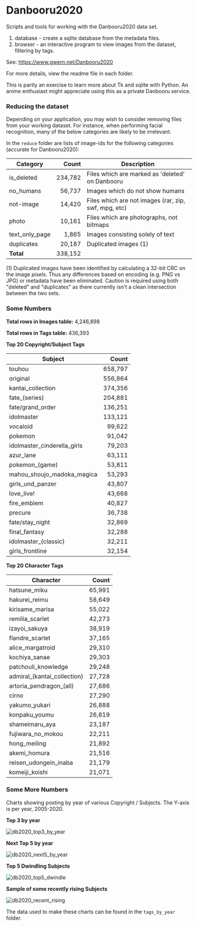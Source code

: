 
# Danbooru2020
Scripts and tools for working with the Danbooru2020 data set.

1. database - create a sqlite database from the metadata files.
2. browser - an interactive program to view images from the dataset, filtering by tags.

See:  https://www.gwern.net/Danbooru2020

For more details, view the readme file in each folder.

This is partly an exercise to learn more about Tk and sqlite with Python. An anime enthusiast might appreciate
using this as a private Danbooru service.

### Reducing the dataset

Depending on your application, you may wish to consider removing files from your working dataset. For instance, when performing facial recognition, many of the below categories are likely to be irrelevant.

In the `reduce` folder are lists of image-ids for the following categories (accurate for Danbooru2020):

|Category|Count|Description|
|--|--:|--|
|is_deleted|234,782|Files which are marked as 'deleted' on Danbooru|
|no_humans|56,737|Images which do not show humans|
|not-image|14,420|Files which are not images (rar, zip, swf, mpg, etc)|
|photo|10,161|Files which are photographs, not bitmaps|
|text_only_page|1,865|Images consisting solely of text|
|duplicates|20,187|Duplicated images (1)|
|**Total**|338,152||

(1) Duplicated images have been identified by calculating a 32-bit CRC on the image _pixels_. Thus any differences based on encoding (e.g. PNG vs JPG) or metadata have been eliminated. Caution is required using both "deleted" and "duplicates" as there currently isn't a clean intersection between the two sets.

### Some Numbers

**Total rows in Images table:** 4,246,898

**Total rows in Tags table:** 436,393

**Top 20 Copyright/Subject Tags**

|Subject|Count|
|--|--:|
|touhou|658,797|
|original|556,864|
|kantai_collection|374,356|
|fate_(series)|204,881|
|fate/grand_order|136,251|
|idolmaster|133,121|
|vocaloid|99,622|
|pokemon|91,042|
|idolmaster_cinderella_girls|79,203|
|azur_lane|63,111|
|pokemon_(game)|53,811|
|mahou_shoujo_madoka_magica|53,293|
|girls_und_panzer|43,807|
|love_live!|43,668|
|fire_emblem|40,827|
|precure|36,738|
|fate/stay_night|32,869|
|final_fantasy|32,288|
|idolmaster_(classic)|32,211|
|girls_frontline|32,154|

**Top 20 Character Tags**

|Character|Count|
|--|--:|
|hatsune_miku|65,991|
|hakurei_reimu|58,649|
|kirisame_marisa|55,022|
|remilia_scarlet|42,273|
|izayoi_sakuya|38,919|
|flandre_scarlet|37,165|
|alice_margatroid|29,310|
|kochiya_sanae|29,303|
|patchouli_knowledge|29,248|
|admiral_(kantai_collection)|27,728|
|artoria_pendragon_(all)|27,686|
|cirno|27,290|
|yakumo_yukari|26,888|
|konpaku_youmu|26,819|
|shameimaru_aya|23,187|
|fujiwara_no_mokou|22,211|
|hong_meiling|21,892|
|akemi_homura|21,516|
|reisen_udongein_inaba|21,179|
|komeiji_koishi|21,071|

### Some More Numbers

Charts showing posting by year of various Copyright / Subjects. The Y-axis is per year, 2005-2020.

**Top 3 by year**

![db2020_top3_by_year](https://user-images.githubusercontent.com/9809727/128425416-54859e7e-d481-4b0a-a214-e70f5c842cf1.png)

**Next Top 5 by year**

![db2020_next5_by_year](https://user-images.githubusercontent.com/9809727/128425605-6bbb633c-07e7-46ba-817f-ebd0e2fddcef.png)

**Top 5 Dwindling Subjects**

![db2020_top5_dwindle](https://user-images.githubusercontent.com/9809727/128425657-d5898b14-d76e-456d-8362-f51b61247de0.png)

**Sample of some recently rising Subjects**

![db2020_recent_rising](https://user-images.githubusercontent.com/9809727/128425748-656bad8e-bb77-4d26-9829-ee5e0b6fcd01.png)

The data used to make these charts can be found in the `tags_by_year` folder.
